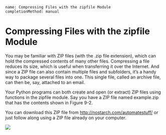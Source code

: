 ```ngMeta
name: Compressing Files with the zipfile Module
completionMethod: manual
```
# Compressing Files with the zipfile Module
You may be familiar with ZIP files (with the .zip file extension), which can hold the compressed contents of many other files. Compressing a file reduces its size, which is useful when transferring it over the Internet. And since a ZIP file can also contain multiple files and subfolders, it’s a handy way to package several files into one. This single file, called an archive file, can then be, say, attached to an email.

Your Python programs can both create and open (or extract) ZIP files using functions in the zipfile module. Say you have a ZIP file named example.zip that has the contents shown in Figure 9-2.

You can download this ZIP file from <span><a href="http://nostarch.com/automatestuff/">http://nostarch.com/automatestuff/</a></span> or just follow along using a ZIP file already on your computer.

![](assets/000059.jpg)
